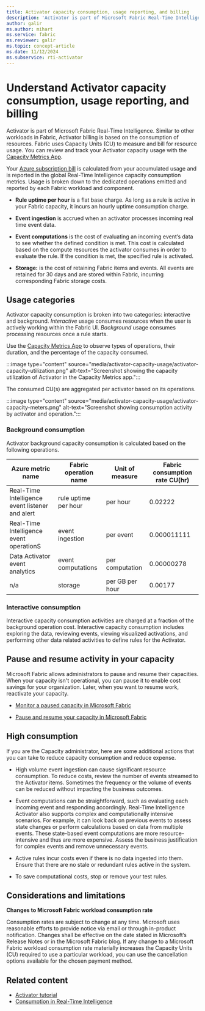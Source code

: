 ```yaml
---
title: Activator capacity consumption, usage reporting, and billing
description: 'Activator is part of Microsoft Fabric Real-Time Intelligence and billing is based on the consumption of various resources. This article reviews the types of consumption activities and impact on billing. '
author: galir
ms.author: mihart
ms.service: fabric
ms.reviewer: galir
ms.topic: concept-article
ms.date: 11/12/2024
ms.subservice: rti-activator
---
```


# Understand Activator capacity consumption, usage reporting, and billing

Activator is part of Microsoft Fabric Real-Time Intelligence. Similar to other workloads in Fabric, Activator billing is based on the consumption of resources. Fabric uses Capacity Units (CU) to measure and bill for resource usage. You can review and track your Activator capacity usage with the [Capacity Metrics App](/fabric/enterprise/metrics-app-compute-page).

Your [Azure subscription bill](/fabric/enterprise/azure-billing) is calculated from your accumulated usage and is reported in the global Real-Time Intelligence capacity consumption metrics. Usage is broken down to the dedicated operations emitted and reported by each Fabric workload and component.

- __Rule uptime per hour__ is a flat base charge. As long as a rule is active in your Fabric capacity, it incurs an hourly uptime consumption charge.

- __Event ingestion__ is accrued when an activator processes incoming real time event data.

- __Event computations__ is the cost of evaluating an incoming event’s data to see whether the defined condition is met. This cost is calculated based on the compute resources the activator consumes in order to evaluate the rule. If the condition is met, the specified rule is activated.

- __Storage:__ is the cost of retaining Fabric items and events. All events are retained for 30 days and are stored within Fabric, incurring corresponding Fabric storage costs. 

## Usage categories

Activator capacity consumption is broken into two categories: interactive and background. *Interactive* usage consumes resources when the user is actively working within the Fabric UI. *Background* usage consumes processing resources once a rule starts.

Use the [Capacity Metrics App](/fabric/enterprise/metrics-app-compute-page) to observe types of operations, their duration, and the percentage of the capacity consumed.

:::image type="content" source="media/activator-capacity-usage/activator-capacity-utilization.png" alt-text="Screenshot showing the capacity utilization of Activator in the Capacity Metrics app.":::

The consumed CU(s) are aggregated per activator based on its operations.

:::image type="content" source="media/activator-capacity-usage/activator-capacity-meters.png" alt-text="Screenshot showing consumption activity by activator and operation.":::

### Background consumption

Activator background capacity consumption is calculated based on the following operations. 

| Azure metric name                               | Fabric operation name | Unit of measure | Fabric consumption rate CU(hr) |
| ----------------------------------------------- | --------------------- | --------------- | ------------------------------ |
| Real-Time Intelligence event listener and alert | rule uptime per hour  | per hour        | 0.02222                        |
| Real-Time Intelligence event operationS         | event ingestion       | per event       | 0.000011111                    |
| Data Activator event analytics                  | event computations    | per computation | 0.00000278                     |
| n/a                                             | storage               | per GB per hour | 0.00177                        |

### Interactive consumption

Interactive capacity consumption activities are charged at a fraction of the background operation cost. Interactive capacity consumption includes exploring the data, reviewing events, viewing visualized activations, and performing other data related activities to define rules for the Activator. 

## Pause and resume activity in your capacity

Microsoft Fabric allows administrators to pause and resume their capacities. When your capacity isn't operational, you can pause it to enable cost savings for your organization. Later, when you want to resume work, reactivate your capacity.

- [Monitor a paused capacity in Microsoft Fabric](/fabric/enterprise/monitor-paused-capacity)

- [Pause and resume your capacity in Microsoft Fabric](/fabric/enterprise/pause-resume)

## High consumption 

If you are the Capacity administrator, here are some additional actions that you can take to reduce capacity consumption and reduce expense. 

- High volume event ingestion can cause significant resource consumption. To reduce costs, review the number of events streamed to the Activator items. Sometimes the frequency or the volume of events can be reduced without impacting the business outcomes.
- Event computations can be straightforward, such as evaluating each incoming event and responding accordingly. Real-Time Intelligence Activator also supports complex and computationally intensive scenarios. For example, it can look back on previous events to assess state changes or perform calculations based on data from multiple events. These state-based event computations are more resource-intensive and thus are more expensive. Assess the business justification for complex events and remove unnecessary events.

- Active rules incur costs even if there is no data ingested into them. Ensure that there are no stale or redundant rules active in the system.
- To save computational costs, stop or remove your test rules.

## Considerations and limitations

__Changes to Microsoft Fabric workload consumption rate__

Consumption rates are subject to change at any time. Microsoft uses reasonable efforts to provide notice via email or through in-product notification. Changes shall be effective on the date stated in Microsoft’s Release Notes or in the Microsoft Fabric blog. If any change to a Microsoft Fabric workload consumption rate materially increases the Capacity Units (CU) required to use a particular workload, you can use the cancellation options available for the chosen payment method.

## Related content
- [Activator tutorial](activator-get-data-power-bi.md)
- [Consumption in Real-Time Intelligence](../real-time-intelligence-consumption.md)
